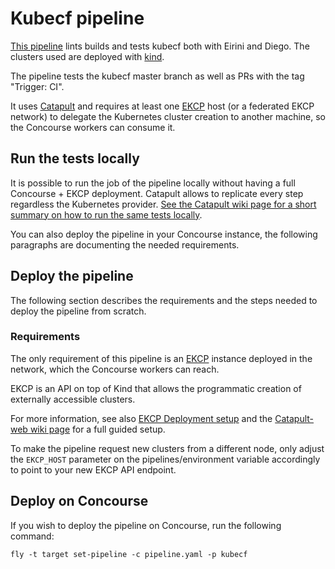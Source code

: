 # Kubecf pipeline

[This pipeline](https://concourse.suse.dev/teams/main/pipelines/kubecf) lints
builds and tests kubecf both with Eirini and Diego. The clusters used are
deployed with [kind](https://github.com/kubernetes-sigs/kind).

The pipeline tests the kubecf master branch as well as PRs with the tag
"Trigger: CI".

It uses [Catapult](https://github.com/SUSE/catapult) and requires at least one
[EKCP](https://github.com/mudler/ekcp) host (or a federated EKCP network) to
delegate the Kubernetes cluster creation to another machine, so the Concourse
workers can consume it.

## Run the tests locally

It is possible to run the job of the pipeline locally without having a full 
Concourse + EKCP deployment. 
Catapult allows to replicate every step regardless the Kubernetes provider. 
[See the Catapult wiki page for a short summary on how to run the same tests locally](https://github.com/SUSE/catapult/wiki/KubeCF-testing).

You can also deploy the pipeline in your Concourse instance, 
the following paragraphs are documenting the needed requirements.

## Deploy the pipeline

The following section describes the requirements and the steps needed to deploy
the pipeline from scratch.

### Requirements

The only requirement of this pipeline is an
[EKCP](https://github.com/mudler/ekcp) instance deployed in the network, which
the Concourse workers can reach.

EKCP is an API on top of Kind that allows the programmatic creation of
externally accessible clusters.

For more information, see also
[EKCP Deployment setup](https://github.com/mudler/ekcp/wiki/Deployment-setups)
and the [Catapult-web wiki page](https://github.com/SUSE/catapult/wiki/Catapult-web)
for a full guided setup.

To make the pipeline request new clusters from a different node, only adjust
the `EKCP_HOST` parameter on the pipelines/environment variable accordingly to
point to your new EKCP API endpoint.

## Deploy on Concourse

If you wish to deploy the pipeline on Concourse, run the following
command:

```
fly -t target set-pipeline -c pipeline.yaml -p kubecf
```
